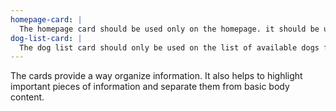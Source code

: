 ```yaml
---
homepage-card: |
  The homepage card should be used only on the homepage. it should be used to when wanting to showcase certain topic on the website. Should always have a link to the area the card is showcasing.
dog-list-card: |
  The dog list card should only be used on the list of available dogs for adoption. It will provide information on the dog. Should always have button on card so people interesting in adopting the dog and click right to the adoption form.
---
```


The cards provide a way organize information. It also helps to highlight important pieces of information and separate them from basic body content.
